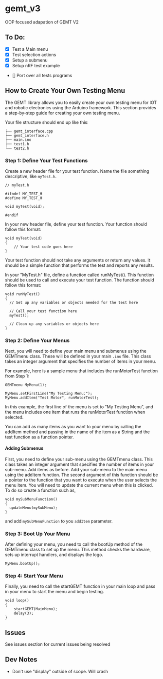 # gemt_v3
OOP focused adapation of GEMT V2

## To Do:
  - [X] Test a Main menu
  - [X] Test selection actions
  - [X] Setup a submenu
  - [X] Setup nRF test example
  - [] Port over all tests programs



## How to Create Your Own Testing Menu

The GEMT library allows you to easily create your own testing menu for IOT and robotic electronics using the Arduino framework. This section provides a step-by-step guide for creating your own testing menu.

Your file structure should end up like this:
```
├── gemt_interface.cpp
├── gemt_interface.h
├── main.ino
├── test1.h
└── test2.h
```

### Step 1: Define Your Test Functions

Create a new header file for your test function. Name the file something descriptive, like ```myTest.h```.

```
// myTest.h

#ifndef MY_TEST_H
#define MY_TEST_H

void myTest(void);

#endif
```

In your new header file, define your test function. Your function should follow this format:
```
void myTest(void)
{
    // Your test code goes here
}
```
Your test function should not take any arguments or return any values. It should be a simple function that performs the test and reports any results.


In your "MyTest.h" file, define a function called runMyTest(). This function should be used to call and execute your test function. The function should follow this format:

```
void runMyTest()
{
  // Set up any variables or objects needed for the test here

  // Call your test function here
  myTest();

  // Clean up any variables or objects here
}
```

### Step 2: Define Your Menus

Next, you will need to define your main menu and submenus using the GEMTmenu class. These will be defined in your main `.ino` file. This class takes an integer argument that specifies the number of items in your menu.

For example, here is a sample menu that includes the runMotorTest function from Step 1:
```
GEMTmenu MyMenu(1);

MyMenu.setFirstLine("My Testing Menu:");
MyMenu.addItem("Test Motor", runMotorTest);
```

In this example, the first line of the menu is set to "My Testing Menu", and the menu includes one item that runs the runMotorTest function when selected.

You can add as many items as you want to your menu by calling the addItem method and passing in the name of the item as a String and the test function as a function pointer.

#### Adding Submenus

First, you need to define your sub-menu using the GEMTmenu class. This class takes an integer argument that specifies the number of items in your sub-menu.
Add items as before.
Add your sub-menu to the main menu using the addItem function. The second argument of this function should be a pointer to the function that you want to execute when the user selects the menu item. You will need to update the current menu when this is clicked. To do so create a function such as,
```
void mySubMenuFunction()
{
  updateMenu(mySubMenu);
}
```
and add `mySubMenuFunction` to you `addItem` parameter.

### Step 3: Boot Up Your Menu

After defining your menu, you need to call the bootUp method of the GEMTmenu class to set up the menu. This method checks the hardware, sets up interrupt handlers, and displays the logo.

```
MyMenu.bootUp();
```
### Step 4: Start Your Menu

Finally, you need to call the startGEMT function in your main loop and pass in your menu to start the menu and begin testing.

```
void loop()
{
    startGEMT(MainMenu);
    delay(3);
}
```

## Issues
See issues section for current issues being resolved

## Dev Notes
  - Don't use "display" outside of scope. Will crash
